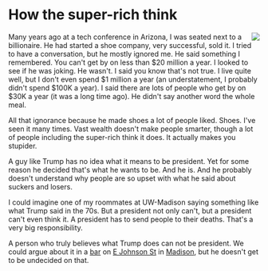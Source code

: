 # How the super-rich think
<img src="http://scripting.com/images/2020/09/04/trumpCartoon.png" border="0" align="right">Many years ago at a tech conference in Arizona, I was seated next to a billionaire. He had started a shoe company, very successful, sold it. I tried to have a conversation, but he mostly ignored me. He said something I remembered. You can't get by on less than $20 million a year. I looked to see if he was joking. He wasn't. I said you know that's not true. I live quite well, but I don't even spend $1 million a year (an understatement, I probably didn't spend $100K a year). I said there are lots of people who get by on $30K a year (it was a long time ago). He didn't say another word the whole meal.

All that ignorance because he made shoes a lot of people liked. Shoes. I've seen it many times. Vast wealth doesn't make people smarter, though a lot of people including the super-rich think it does. It actually makes you stupider.

A guy like Trump has no idea what it means to be president. Yet for some reason he decided that's what he wants to be. And he is. And he probably doesn't understand why people are so upset with what he said about suckers and losers.

I could imagine one of my roommates at UW-Madison saying something like what Trump said in the 70s. But a president not only can't, but a president can't even think it. A president has to send people to their deaths. That's a very big responsibility.

A person who truly believes what Trump does can not be president. We could argue about it in a <a href="https://www.yelp.com/biz/the-caribou-tavern-madison">bar</a> on <a href="https://www.google.com/maps/@43.0820869,-89.3795457,3a,75y,131.15h,82.88t/data=!3m6!1e1!3m4!1slrCk4WmhSscUcMsBgtq0gA!2e0!7i16384!8i8192">E Johnson St</a> in <a href="https://en.wikipedia.org/wiki/Madison,_Wisconsin">Madison</a>, but he doesn't get to be undecided on that.

